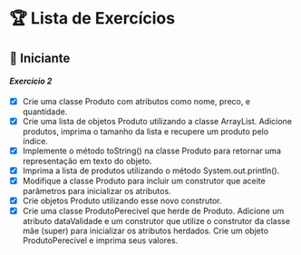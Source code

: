 # 🏆 Lista de Exercícios

## 🔰 Iniciante

#### *Exercício 2*

- [x] Crie uma classe Produto com atributos como nome, preco, e quantidade.
- [x] Crie uma lista de objetos Produto utilizando a classe ArrayList. Adicione produtos, imprima o tamanho da lista e recupere um produto pelo índice.
- [x] Implemente o método toString() na classe Produto para retornar uma representação em texto do objeto.
- [x] Imprima a lista de produtos utilizando o método System.out.println().
- [x] Modifique a classe Produto para incluir um construtor que aceite parâmetros para inicializar os atributos.
- [x] Crie objetos Produto utilizando esse novo construtor.
- [x] Crie uma classe ProdutoPerecivel que herde de Produto. Adicione um atributo dataValidade e um construtor que utilize o construtor da classe mãe (super) para inicializar os atributos herdados. Crie um objeto ProdutoPerecivel e imprima seus valores.